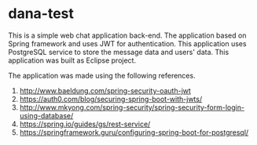 # dana-test
This is a simple web chat application back-end. The application based on Spring framework and uses JWT for authentication.
This application uses PostgreSQL service to store the message data and users' data. This application was built as Eclipse project.

The application was made using the following references.
1. http://www.baeldung.com/spring-security-oauth-jwt
2. https://auth0.com/blog/securing-spring-boot-with-jwts/
3. http://www.mkyong.com/spring-security/spring-security-form-login-using-database/
4. https://spring.io/guides/gs/rest-service/
5. https://springframework.guru/configuring-spring-boot-for-postgresql/
